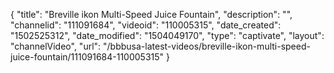 {
    "title": "Breville ikon Multi-Speed Juice Fountain",
    "description": "",
    "channelid": "111091684",
    "videoid": "110005315",
    "date_created": "1502525312",
    "date_modified": "1504049170",
    "type": "captivate",
    "layout": "channelVideo",
    "url": "\/bbbusa-latest-videos\/breville-ikon-multi-speed-juice-fountain\/111091684-110005315"
}